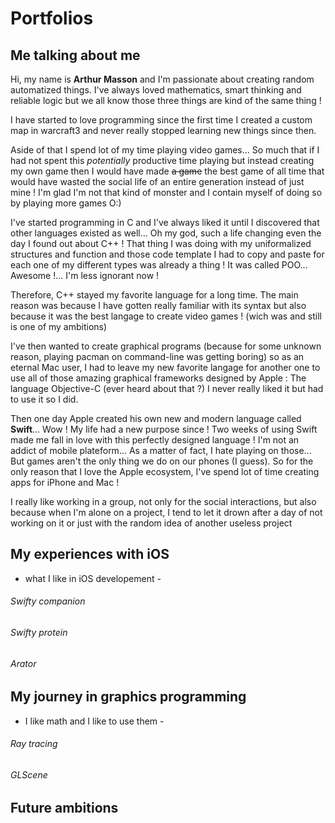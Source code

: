 # Portfolios

## Me talking about me

Hi, my name is **Arthur Masson** and I'm passionate about creating random automatized things.
I've always loved mathematics, smart thinking and reliable logic but we all know those three things are kind of the same thing !

I have started to love programming since the first time I created a custom map in warcraft3 and never really stopped learning new things since then.

Aside of that I spend lot of my time playing video games...
So much that if I had not spent this *potentially* productive time playing but instead creating my own game then I would have made ~~a game~~ the best game of all time that would have wasted the social life of an entire generation instead of just mine ! I'm glad I'm not that kind of monster and I contain myself of doing so by playing more games O:)

I've started programming in C and I've always liked it until I discovered that other languages existed as well... Oh my god, such a life changing even the day I found out about C++ !
That thing I was doing with my uniformalized structures and function and those code template I had to copy and paste for each one of my different types was already a thing ! It was called POO... Awesome !... I'm less ignorant now !

Therefore, C++ stayed my favorite language for a long time. The main reason was because I have gotten really familiar with its syntax but also because it was the best langage to create video games ! (wich was and still is one of my ambitions)

I've then wanted to create graphical programs (because for some unknown reason, playing pacman on command-line was getting boring) so as an eternal Mac user, I had to leave my new favorite langage for another one to use all of those amazing graphical frameworks designed by Apple : The language Objective-C (ever heard about that ?) I never really liked it but had to use it so I did.

Then one day Apple created his own new and modern language called **Swift**...
Wow ! My life had a new purpose since ! Two weeks of using Swift made me fall in love with this perfectly designed language !
I'm not an addict of mobile plateform... As a matter of fact, I hate playing on those... But games aren't the only thing we do on our phones (I guess).
So for the only reason that I love the Apple ecosystem, I've spend lot of time creating apps for iPhone and Mac !

I really like working in a group, not only for the social interactions, but also because when I'm alone on a project, I tend to let it drown after a day of not working on it or just with the random idea of another useless project

## My experiences with iOS

- what I like in iOS developement -

###### Swifty companion

###### Swifty protein

###### Arator

## My journey in graphics programming

- I like math and I like to use them -

###### Ray tracing

###### GLScene

## Future ambitions
